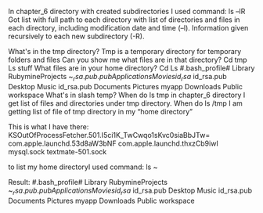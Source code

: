In chapter_6 directory with created subdirectories I used command: ls –lR
Got list with full path to each directory with list of directories and files in each directory, including modification date and time (–l). Information given recursively to each new subdirectory (-R).

What's in the tmp directory? 
Tmp is a temporary directory for temporary folders and files
Can you show me what files are in that directory?
Cd tmp
Ls
stuff
What files are in your home directory?
Cd
Ls
#.bash_profile#  Library          RubymineProjects ~$_rsa.pub.pub
Applications     Movies           id_rsa           ~$id_rsa.pub
Desktop          Music            id_rsa.pub
Documents        Pictures         myapp
Downloads        Public           workspace
What's in slash temp?
	When do ls tmp in chapter_6 directory I get list of files and directories under tmp directory.
When do ls /tmp I am getting list of file of tmp directory in my “home directory”

This is what I have there:
KSOutOfProcessFetcher.501.I5ci1K_TwCwqo1sKvc0siaBbJTw=
com.apple.launchd.53d8aW3bNF
com.apple.launchd.thxzCb9iwI
mysql.sock
textmate-501.sock

to list my home directoryI used command: ls ~

Result:
#.bash_profile#  Library          RubymineProjects ~$_rsa.pub.pub
Applications     Movies           id_rsa           ~$id_rsa.pub
Desktop          Music            id_rsa.pub
Documents        Pictures         myapp
Downloads        Public           workspace

